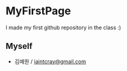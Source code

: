 # MyFirstPage
I made my first github repository in the class :)

## Myself
* 김예원 / iaintcray@gmail.com
